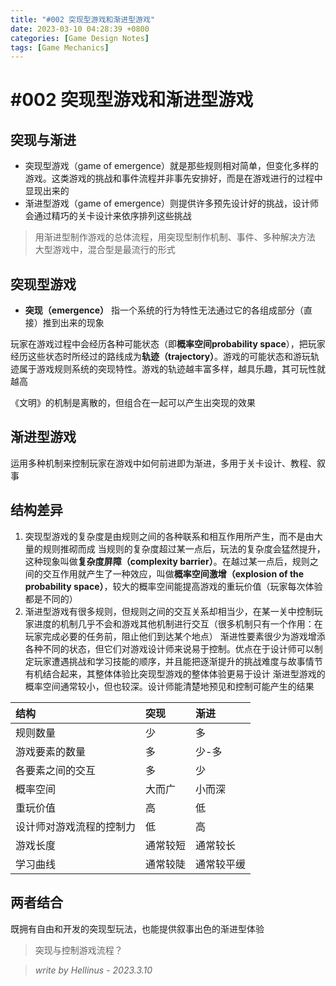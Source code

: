 ```yaml
---
title: "#002 突现型游戏和渐进型游戏"
date: 2023-03-10 04:28:39 +0800
categories: [Game Design Notes]
tags: [Game Mechanics]
---
```


# #002 突现型游戏和渐进型游戏
## 突现与渐进
- 突现型游戏（game of emergence）就是那些规则相对简单，但变化多样的游戏。这类游戏的挑战和事件流程并非事先安排好，而是在游戏进行的过程中显现出来的
- 渐进型游戏（game of emergence）则提供许多预先设计好的挑战，设计师会通过精巧的关卡设计来依序排列这些挑战

>用渐进型制作游戏的总体流程，用突现型制作机制、事件、多种解决方法
>大型游戏中，混合型是最流行的形式

## 突现型游戏
- **突现（emergence）**
指一个系统的行为特性无法通过它的各组成部分（直接）推到出来的现象

玩家在游戏过程中会经历各种可能状态（即**概率空间probability space**），把玩家经历这些状态时所经过的路线成为**轨迹（trajectory）**。游戏的可能状态和游玩轨迹属于游戏规则系统的突现特性。游戏的轨迹越丰富多样，越具乐趣，其可玩性就越高

《文明》的机制是离散的，但组合在一起可以产生出突现的效果

## 渐进型游戏
运用多种机制来控制玩家在游戏中如何前进即为渐进，多用于关卡设计、教程、叙事

## 结构差异

1. 突现型游戏的复杂度是由规则之间的各种联系和相互作用所产生，而不是由大量的规则推砌而成
当规则的复杂度超过某一点后，玩法的复杂度会猛然提升，这种现象叫做**复杂度屏障（complexity barrier）**。在越过某一点后，规则之间的交互作用就产生了一种效应，叫做**概率空间激增（explosion of the probability space）**，较大的概率空间能提高游戏的重玩价值（玩家每次体验都是不同的）
2. 渐进型游戏有很多规则，但规则之间的交互关系却相当少，在某一关中控制玩家进度的机制几乎不会和游戏其他机制进行交互（很多机制只有一个作用：在玩家完成必要的任务前，阻止他们到达某个地点）
渐进性要素很少为游戏增添各种不同的状态，但它们对游戏设计师来说易于控制。优点在于设计师可以制定玩家遭遇挑战和学习技能的顺序，并且能把逐渐提升的挑战难度与故事情节有机结合起来，其整体体验比突现型游戏的整体体验更易于设计
渐进型游戏的概率空间通常较小，但也较深。设计师能清楚地预见和控制可能产生的结果

|结构|突现|渐进|
|:---|:---|:---|
|规则数量|少|多|
|游戏要素的数量|多|少-多|
|各要素之间的交互|多|少|
|概率空间|大而广|小而深|
|重玩价值|高|低|
|设计师对游戏流程的控制力|低|高|
|游戏长度|通常较短|通常较长|
|学习曲线|通常较陡|通常较平缓|

## 两者结合
既拥有自由和开发的突现型玩法，也能提供叙事出色的渐进型体验

>突现与控制游戏流程？

>*write by Hellinus - 2023.3.10*